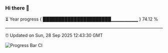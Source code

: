 ### Hi there 👋

⏳ Year progress { ██████████████████████▁▁▁▁▁▁▁▁ } 74.12 %

---

⏰ Updated on Sun, 28 Sep 2025 12:43:30 GMT

![Progress Bar CI](https://github.com/ZhaoGui/ZhaoGui/workflows/Progress%20Bar%20CI/badge.svg)

